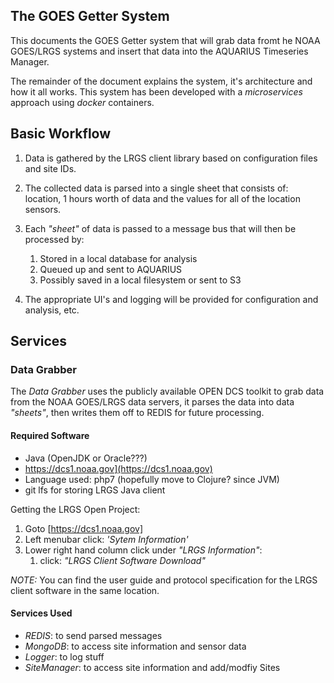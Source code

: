 The GOES Getter System
----------------------

This documents the GOES Getter system that will grab data fromt he
NOAA GOES/LRGS systems and insert that data into the AQUARIUS
Timeseries Manager.

The remainder of the document explains the system, it's architecture
and how it all works.  This system has been developed with a
_microservices_ approach using _docker_ containers.

Basic Workflow
--------------

1. Data is gathered by the LRGS client library based on configuration
   files and site IDs.

2. The collected data is parsed into a single sheet that consists of:
   location, 1 hours worth of data and the values for all of the
   location sensors.

3. Each _"sheet"_ of data is passed to a message bus that will then be
   processed by:

   1. Stored in a local database for analysis
   2. Queued up and sent to AQUARIUS
   3. Possibly saved in a local filesystem or sent to S3

4. The appropriate UI's and logging will be provided for configuration
   and analysis, etc.

Services
--------

### Data Grabber

The _Data Grabber_ uses the publicly available OPEN DCS toolkit to
grab data from the NOAA GOES/LRGS data servers, it parses the data
into data _"sheets"_, then writes them off to REDIS for future
processing.

#### Required Software

- Java (OpenJDK or Oracle???)
- https://dcs1.noaa.gov](https://dcs1.noaa.gov)
- Language used: php7 (hopefully move to Clojure? since JVM)
- git lfs for storing LRGS Java client

Getting the LRGS Open Project:

1. Goto [https://dcs1.noaa.gov]
2. Left menubar click: _'Sytem Information'_
3. Lower right hand column click under _"LRGS Information"_:
   1. click: _"LRGS Client Software Download"_

_NOTE:_ You can find the user guide and protocol specification for the
LRGS client software in the same location.

#### Services Used

- _REDIS_: to send parsed messages
- _MongoDB_: to access site information and sensor data
- _Logger_: to log stuff
- _SiteManager_: to access site information and add/modfiy Sites
